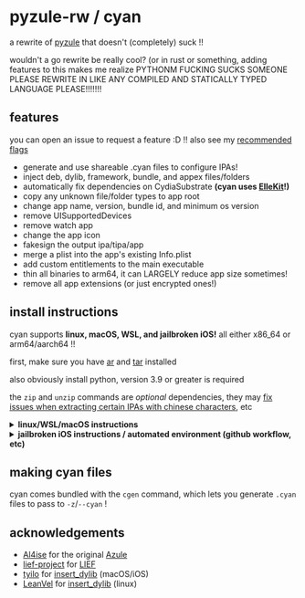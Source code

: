 # pyzule-rw / cyan

a rewrite of [pyzule](https://github.com/asdfzxcvbn/pyzule) that doesn't (completely) suck !!

wouldn't a go rewrite be really cool? (or in rust or something, adding features to this makes me realize PYTHONM FUCKING SUCKS SOMEONE PLEASE REWRITE IN LIKE ANY COMPILED AND STATICALLY TYPED LANGUAGE PLEASE!!!!!!!

## features

you can open an issue to request a feature :D !! also see my [recommended flags](https://github.com/asdfzxcvbn/pyzule-rw/wiki/recommended-flags)

- generate and use shareable .cyan files to configure IPAs!
- inject deb, dylib, framework, bundle, and appex files/folders
- automatically fix dependencies on CydiaSubstrate **(cyan uses [ElleKit](https://github.com/evelyneee/ellekit/)!)**
- copy any unknown file/folder types to app root
- change app name, version, bundle id, and minimum os version
- remove UISupportedDevices
- remove watch app
- change the app icon
- fakesign the output ipa/tipa/app
- merge a plist into the app's existing Info.plist
- add custom entitlements to the main executable
- thin all binaries to arm64, it can LARGELY reduce app size sometimes!
- remove all app extensions (or just encrypted ones!)

## install instructions

cyan supports **linux, macOS, WSL, and jailbroken iOS!** all either x86_64 or arm64/aarch64 !!

first, make sure you have [ar](https://command-not-found.com/ar) and [tar](https://command-not-found.com/tar) installed

also obviously install python, version 3.9 or greater is required

the `zip` and `unzip` commands are *optional* dependencies, they may [fix issues when extracting certain IPAs with chinese characters](https://github.com/asdfzxcvbn/pyzule-rw/wiki/file-does-not-exist-(executable)-%3F), etc

<details>
<summary><b>linux/WSL/macOS instructions</b></summary>
<br/>
<ol>
  <li>install <a href="https://github.com/pypa/pipx?tab=readme-ov-file#install-pipx">pipx</a></li>
  <li>install OR update cyan: <code>pipx install --force https://github.com/asdfzxcvbn/pyzule-rw/archive/main.zip</code></li>
  <li><b>if you want to inject dylibs ON AARCH64 LINUX</b>: <code>pipx inject cyan lief</code></li>
  <li><b>if you want to change app icons (iOS NOT supported)</b>: <code>pipx inject cyan Pillow</code></li>
</ol>
</details>

<details>
<summary><b>jailbroken iOS instructions / automated environment (github workflow, etc)</b></summary>
<br/>
<ol>
  <li>install OR update cyan: <code>pip install --force-reinstall https://github.com/asdfzxcvbn/pyzule-rw/archive/main.zip</code></li>
</ol>
</details>

## making cyan files

cyan comes bundled with the `cgen` command, which lets you generate `.cyan` files to pass to `-z`/`--cyan` !

## acknowledgements

- [Al4ise](https://github.com/Al4ise) for the original [Azule](https://github.com/Al4ise/Azule)
- [lief-project](https://github.com/lief-project) for [LIEF](https://github.com/lief-project/LIEF)
- [tyilo](https://github.com/tyilo) for [insert_dylib](https://github.com/tyilo/insert_dylib/) (macOS/iOS)
- [LeanVel](https://github.com/LeanVel) for [insert_dylib](https://github.com/LeanVel/insert_dylib) (linux)

